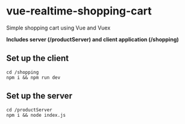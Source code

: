 # vue-realtime-shopping-cart
Simple shopping cart using Vue and Vuex

**Includes server (/productServer) and client application (/shopping)**

## Set up the client

```
cd /shopping
npm i && npm run dev 
```

## Set up the server

```
cd /productServer
npm i && node index.js
```


